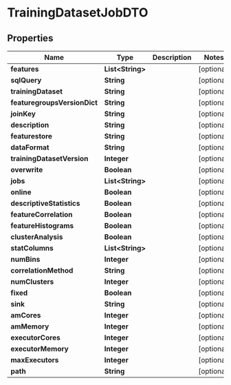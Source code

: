 # TrainingDatasetJobDTO

## Properties
Name | Type | Description | Notes
------------ | ------------- | ------------- | -------------
**features** | **List&lt;String&gt;** |  |  [optional]
**sqlQuery** | **String** |  |  [optional]
**trainingDataset** | **String** |  |  [optional]
**featuregroupsVersionDict** | **String** |  |  [optional]
**joinKey** | **String** |  |  [optional]
**description** | **String** |  |  [optional]
**featurestore** | **String** |  |  [optional]
**dataFormat** | **String** |  |  [optional]
**trainingDatasetVersion** | **Integer** |  |  [optional]
**overwrite** | **Boolean** |  |  [optional]
**jobs** | **List&lt;String&gt;** |  |  [optional]
**online** | **Boolean** |  |  [optional]
**descriptiveStatistics** | **Boolean** |  |  [optional]
**featureCorrelation** | **Boolean** |  |  [optional]
**featureHistograms** | **Boolean** |  |  [optional]
**clusterAnalysis** | **Boolean** |  |  [optional]
**statColumns** | **List&lt;String&gt;** |  |  [optional]
**numBins** | **Integer** |  |  [optional]
**correlationMethod** | **String** |  |  [optional]
**numClusters** | **Integer** |  |  [optional]
**fixed** | **Boolean** |  |  [optional]
**sink** | **String** |  |  [optional]
**amCores** | **Integer** |  |  [optional]
**amMemory** | **Integer** |  |  [optional]
**executorCores** | **Integer** |  |  [optional]
**executorMemory** | **Integer** |  |  [optional]
**maxExecutors** | **Integer** |  |  [optional]
**path** | **String** |  |  [optional]
